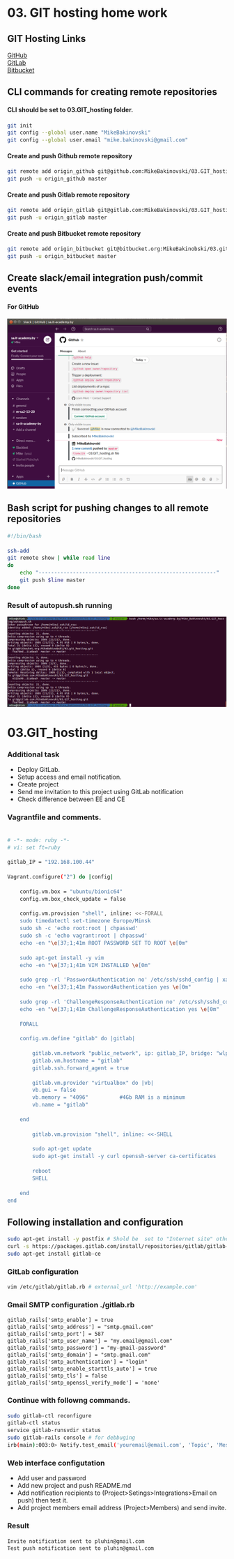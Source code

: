 # 03. GIT hosting home work 

## GIT Hosting Links

[GitHub](https://github.com/MikeBakinovski/03.GIT_hosting)  
[GitLab](https://gitlab.com/MikeBakinovski/03.GIT_hosting)  
[Bitbucket](https://bitbucket.org/MikeBakinobski/03.git_hosting/src/master/)


## CLI commands for creating remote repositories

#### CLI should be set to 03.GIT_hosting folder.
```bash
git init
git config --global user.name "MikeBakinovski"
git config --global user.email "mike.bakinovski@gmail.com"
```
#### Create and push Github remote repository 
```bash
git remote add origin_github git@github.com:MikeBakinovski/03.GIT_hosting.git
git push -u origin_github master
```
#### Create and push Gitlab remote repository
```bash
git remote add origin_gitlab git@gitlab.com:MikeBakinovski/03.GIT_hosting.git
git push -u origin_gitlab master
```
#### Create and push Bitbucket remote repository
```bash
git remote add origin_bitbucket git@bitbucket.org:MikeBakinobski/03.git_hosting.git
git push -u origin_bitbucket master
```
## Create slack/email integration push/commit events

#### For GitHub 
![Slack+Github](Slack%2BGithub.png)  

## Bash script for pushing changes to all remote repositories
```bash
#!/bin/bash

ssh-add
git remote show | while read line
do 
    echo "---------------------------------------------------------"
    git push $line master 
done
```
### Result of autopush.sh running
![autopush](autopush.png)

# 03.GIT_hosting 
### Additional task

* Deploy GitLab.  
* Setup access and email notification.  
* Create project  
* Send me invitation to this project using GitLab notification  
* Check difference between EE and CE

### Vagrantfile and comments.

```bash

# -*- mode: ruby -*-
# vi: set ft=ruby 

gitlab_IP = "192.168.100.44"

Vagrant.configure("2") do |config|

    config.vm.box = "ubuntu/bionic64"
    config.vm.box_check_update = false 

    config.vm.provision "shell", inline: <<-FORALL
    sudo timedatectl set-timezone Europe/Minsk
    sudo sh -c 'echo root:root | chpasswd'
    sudo sh -c 'echo vagrant:root | chpasswd'
    echo -en "\e[37;1;41m ROOT PASSWORD SET TO ROOT \e[0m"	

    sudo apt-get install -y vim
    echo -en "\e[37;1;41m VIM INSTALLED \e[0m"

    sudo grep -rl 'PasswordAuthentication no' /etc/ssh/sshd_config | xargs sudo sed -i 's/PasswordAuthentication no/PasswordAuthentication yes/g'
    echo -en "\e[37;1;41m PasswordAuthentication yes \e[0m"

    sudo grep -rl 'ChallengeResponseAuthentication no' /etc/ssh/sshd_config | xargs sudo sed -i 's/ChallengeResponseAuthentication no/ChallengeResponseAuthentication yes/g'
    echo -en "\e[37;1;41m ChallengeResponseAuthentication yes \e[0m"
  
    FORALL

    config.vm.define "gitlab" do |gitlab|

        gitlab.vm.network "public_network", ip: gitlab_IP, bridge: "wlp3s0"
        gitlab.vm.hostname = "gitlab"
        gitlab.ssh.forward_agent = true

        gitlab.vm.provider "virtualbox" do |vb|
        vb.gui = false
        vb.memory = "4096"			#4Gb RAM is a minimum
        vb.name = "gitlab"

    end

        gitlab.vm.provision "shell", inline: <<-SHELL
        
        sudo apt-get update
        sudo apt-get install -y curl openssh-server ca-certificates

        reboot
        SHELL

    end
end

```

## Following installation and configuration

```bash
sudo apt-get install -y postfix # Shold be  set to "Internet site" other settings as default
curl -s https://packages.gitlab.com/install/repositories/gitlab/gitlab-ce/script.deb.sh | sudo bash
sudo apt-get install gitlab-ce
```
### GitLab configuration
```bash
vim /etc/gitlab/gitlab.rb # external_url 'http://example.com'

```
### Gmail SMTP configuration ./gitlab.rb
```
gitlab_rails['smtp_enable'] = true
gitlab_rails['smtp_address'] = "smtp.gmail.com"
gitlab_rails['smtp_port'] = 587
gitlab_rails['smtp_user_name'] = "my.email@gmail.com"
gitlab_rails['smtp_password'] = "my-gmail-password"
gitlab_rails['smtp_domain'] = "smtp.gmail.com"
gitlab_rails['smtp_authentication'] = "login"
gitlab_rails['smtp_enable_starttls_auto'] = true
gitlab_rails['smtp_tls'] = false
gitlab_rails['smtp_openssl_verify_mode'] = 'none'

```
### Continue with followng commands.

```bash
sudo gitlab-ctl reconfigure
gitlab-ctl status
service gitlab-runsvdir status
sudo gitlab-rails console # for debbuging
irb(main):003:0> Notify.test_email('youremail@email.com', 'Topic', 'Message').deliver_now

```
### Web interface configutation

* Add user and password
* Add new project and push README.md
* Add notification recipients to (Project>Setings>Integrations>Email on push) then test it.
* Add project members email address (Project>Members) and send invite.

### Result
```
Invite notification sent to pluhin@gmail.com
Test push notification sent to pluhin@gmail.com

```


